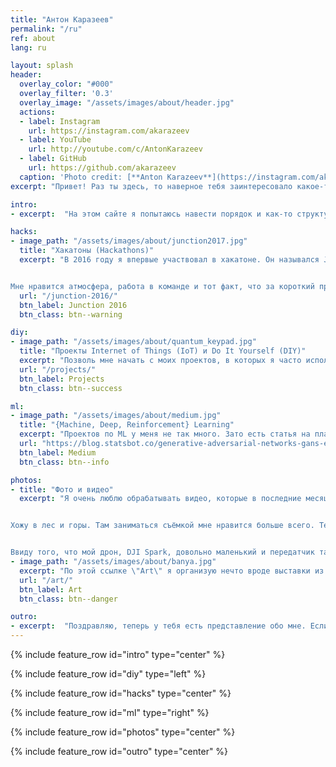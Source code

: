 ```yaml
---
title: "Антон Каразеев"
permalink: "/ru"
ref: about
lang: ru

layout: splash
header:
  overlay_color: "#000"
  overlay_filter: '0.3'
  overlay_image: "/assets/images/about/header.jpg"
  actions:
  - label: Instagram
    url: https://instagram.com/akarazeev
  - label: YouTube
    url: http://youtube.com/c/AntonKarazeev
  - label: GitHub
    url: https://github.com/akarazeev
  caption: 'Photo credit: [**Anton Karazeev**](https://instagram.com/akarazeev)'
excerpt: "Привет! Раз ты здесь, то наверное тебя заинтересовало какое-то из моих видео на youtube, какой-то из моих проектов на гитхабе... а может и нет"

intro:
- excerpt:  "На этом сайте я попытаюсь навести порядок и как-то структурировать свои идеи/проекты/etc. Возможно, тебе будет интереснее просто посетить мои профили -- [YouTube](http://youtube.com/c/AntonKarazeev), [Instagram](https://instagram.com/akarazeev), [GitHub](https://github.com/akarazeev)"

hacks:
- image_path: "/assets/images/about/junction2017.jpg"
  title: "Хакатоны (Hackathons)"
  excerpt: "В 2016 году я впервые участвовал в хакатоне. Он назывался Junction 2016 и проходил в столице Финляндии -- Хельсинки. С тех пор я участвовал в 10+ хакатонах.


Мне нравится атмосфера, работа в команде и тот факт, что за короткий промежуток времени (обычно это 2 дня), мы делаем что-то \"новое и прикольное\""
  url: "/junction-2016/"
  btn_label: Junction 2016
  btn_class: btn--warning

diy:
- image_path: "/assets/images/about/quantum_keypad.jpg"
  title: "Проекты Internet of Things (IoT) и Do It Yourself (DIY)"
  excerpt: "Позволь мне начать с моих проектов, в которых я часто использую Raspberry Pi, Arduino и различные вспомогательные модули. Благодаря этому увлечению я научился паять, работать с проводами и пр."
  url: "/projects/"
  btn_label: Projects
  btn_class: btn--success

ml:
- image_path: "/assets/images/about/medium.jpg"
  title: "{Machine, Deep, Reinforcement} Learning"
  excerpt: "Проектов по ML у меня не так много. Зато есть статья на платформе Medium про GAN'ы. Когда-то я был на втором месте сразу за Goodfellow (создатель GAN'ов) на платформе Quora по количеству просмотров в теме Generative Adversarial Networks (GANs)"
  url: "https://blog.statsbot.co/generative-adversarial-networks-gans-engine-and-applications-f96291965b47"
  btn_label: Medium
  btn_class: btn--info

photos:
- title: "Фото и видео"
  excerpt: "Я очень люблю обрабатывать видео, которые в последние месяцы я стал часто снимать. До этого я фотографировал и любил засесть на какое-то время за обработку фотографий в Lightroom'e


Хожу в лес и горы. Там заниматься съёмкой мне нравится больше всего. Тем более помехи минимальны -- это важно при съёмке дроном


Ввиду того, что мой дрон, DJI Spark, довольно маленький и передатчик там не самый сильный, в городе у меня пропадает связь между пультом и дроном. Не очень приятно. А вот в горах и лесах ситуация совсем другая"
- image_path: "/assets/images/about/banya.jpg"
  excerpt: "По этой ссылке \"Art\" я организую нечто вроде выставки из фотографий (\"оригиналов\" и ссылок на instagram) и видео (ссылки на youtube)"
  url: "/art/"
  btn_label: Art
  btn_class: btn--danger

outro:
- excerpt:  "Поздравляю, теперь у тебя есть представление обо мне. Если хочешь быть в курсе моих действий или есть желание меня поддержать, то такие возможности есть --&nbsp;[<i class=\"fab fa-twitter\"></i> @antonkarazeev](https://twitter.com/antonkarazeev){: .btn .btn--twitter} и [<i class=\"fab fa-paypal\"></i> Поддержать](https://www.paypal.me/akarazeev){: .btn .btn--success}"
---
```


{% include feature_row id="intro" type="center" %}

{% include feature_row id="diy" type="left" %}

{% include feature_row id="hacks" type="center" %}

{% include feature_row id="ml" type="right" %}

{% include feature_row id="photos" type="center" %}

{% include feature_row id="outro" type="center" %}
